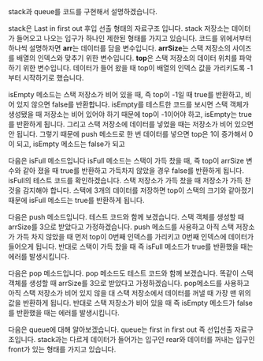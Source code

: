 stack과 queue를 코드를 구현해서 설명하겠습니다.

stack은 Last in first out 후입 선출 형태의 자료구조 입니다.
stack 저장소는 데이터가 들어오고 나오는 입구가 하나인 제한된 형태를 가지고 있습니다.
코드를 위에서부터 하나씩 설명하자면 
**arr**는 데이터를 담을 변수입니다. 
**arrSize**는 스택 저장소의 사이즈를 배열의 인덱스와 맞추기 위한 변수입니다.
**top**은 스택 저장소의 데이터 위치를 파악하기 위한 변수입니다.
데이터가 들어 왔을 때 top이 배열의 인덱스 값을 가리키도록 -1부터 시작하기로 했습니다.

isEmpty 메소드는 스택 저장소가 비어 있을 때, 즉 top이 -1일 때 true를 반환하고, 비어 있지 않으면 false를 반환합니다. 
isEmpty를 테스트한 코드를 보시면 
스택 객체가 생성됐을 때 저장소는 비어 있어야 하기 때문에 top이 -1이어야 하고, isEmpty는 true를 반환하게 됩니다. 
그리고 스택 저장소에 데이터를 넣었을 때는 저장소가 비어 있으면 안 됩니다.
그렇기 때문에 push 메소드로 한 번 데이터를 넣으면 top은 1이 증가해서 0이 되고, isEmpty 메소드는 false가 되고 

다음은 isFull 메소드입니다
isFull 메소드는 스택이 가득 찼을 때, 즉 top이 arrSize 변수와 같아 졌을 때 true를 반환하고 가득차지 않았을 경우 false를 반환하게 됩니다.
isFull의 테스트 코드를 확인하겠습니다.
스택 저장소가 가득 찼을 때 저장소가 가득 찬 것을 감지해야 합니다.
스택에 3개의 데이터를 저장하면 top이 스택의 크기와 같아졌기 때문에 isFull 메소드는 true를 반환하게 됩니다.

다음은 push 메소드입니다.
테스트 코드와 함께 보겠습니다.
스택 객체를 생성할 때 arrSize를 3으로 받았다고 가정하겠습니다.
push 메소드를 사용하고 아직 스택 저장소가 가득 차지 않았을 때 먼저 top이 0번째 인덱스를 가리키고 0번째 인덱스에 데이터가 들어오게 됩니다.
반대로 스택이 가득 찼을 때 즉 isFull 메소드가 true를 반환했을 때는 에러를 발생시킵니다.

다음은 pop 메소드입니다.
pop 메소드도 테스트 코드와 함께 보겠습니다.
똑같이 스택 객체를 생성할 때 arrSize를 3으로 받았다고 가정하겠습니다.
pop메소드를 사용하고 아직 스택 저장소가 비어 있지 않을 대 스택 저장소에서 데이터를 꺼낼 때 가장 맨 위의 값을 반환하게 됩니다.
반대로 스택 저장소가 비어 있을 때 즉 isEmpty 메소드가 false를 반환했을 때는 에러를 발생시킵니다.

다음은 queue에 대해 알아보겠습니다.
queue는 first in first out 즉 선입선출 자료구조입니다.
stack과는 다르게 데이터가 들어가는 입구인 rear와 데이터를 꺼내는 입구인 front가 있는 형태를 가지고 있습니다.
